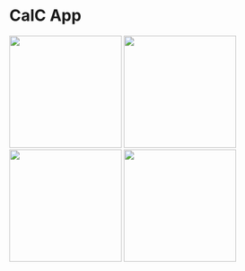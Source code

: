 # CalC App

<img src="https://github.com/user-attachments/assets/1a2901df-c872-4e18-8e70-f5f5f99ef99a" width="200">
<img src="https://github.com/user-attachments/assets/4af09849-1310-4e1b-957b-37a6ee2bc715" width="200">
<img src="https://github.com/user-attachments/assets/e15f1912-08aa-40e3-9ecc-6dd760dfd163" width="200">
<img src="https://github.com/user-attachments/assets/f4a6faca-7e1e-4858-92d3-8ebbf6173fc6" width="200">
